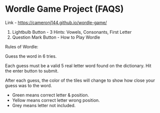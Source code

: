# Wordle Game Project (FAQS)
Link - https://cameronj144.github.io/wordle-game/
1. Lightbulb Button - 3 Hints: Vowels, Consonants, First Letter
2. Question Mark Button - How to Play Wordle
   
Rules of Wordle: 

Guess the word in 6 tries.

Each guess must be a valid 5 real letter word found on the dictionary. Hit the enter button to submit.

After each guess, the color of the tiles will change to show how close your guess was to the word.
- Green means correct letter & position.
- Yellow means correct letter wrong position.
- Grey means letter not included.
